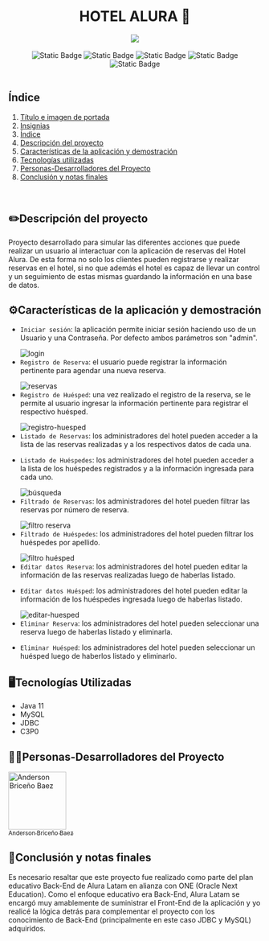 <h1 align="center" id="titulo-e-imagen-de-portada"> HOTEL ALURA 🏨</h1>

<div align="center" id="titulo-e-imagen-de-portada">
        <img src="https://github.com/abriceno221/Hotel-Alura/assets/132310492/356c1fe3-af2e-4c5c-971e-58f0c26ccf2b">
</div>
<br>

<div align = "center" id="insignias">
    <span style="display: inline-block;">
        <img alt="Static Badge" src="https://img.shields.io/badge/relase%20date-september2023-green">
        <img alt="Static Badge" src="https://img.shields.io/badge/JavaSE11-purple">
        <img alt="Static Badge" src="https://img.shields.io/badge/maven-v3.7.0-darkblue">
        <img alt="Static Badge" src="https://img.shields.io/badge/c3p0-v0.9.5.5-green">
        <img alt="Static Badge" src="https://img.shields.io/badge/status-finished-red">
    </span>
</div>

<br>

<h2 id="indice">Índice</h2>

<ol>
    <li><a href="#titulo-e-imagen-de-portada">Título e imagen de portada</a></li>
    <li><a href="#insignias">Insignias</a></li>
    <li><a href="#indice">Índice</a></li>
    <li><a href="#descripcion-del-proyecto">Descripción del proyecto</a></li>
    <li><a href="#caracteristicas-de-la-aplicacion-y-demostracion">Características de la aplicación y demostración</a></li>
    <li><a href="#tecnologias-utilizadas">Tecnologías utilizadas</a></li>
    <li><a href="#personas-desarrolladores-del-proyecto">Personas-Desarrolladores del Proyecto</a></li>
    <li><a href="#conclusion-y-notas-finales">Conclusión y notas finales</a></li>
</ol>

<br>
<h2 id="descripcion-del-proyecto">✏️Descripción del proyecto</h2>
Proyecto desarrollado para simular las diferentes acciones que puede realizar un usuario al interactuar con la aplicación de reservas del Hotel Alura. 
De esta forma no solo los clientes pueden registrarse y realizar reservas en el hotel, si no que además el hotel es capaz de llevar un control y un seguimiento de estas mismas guardando la información en 
una base de datos.

<h2 id="caracteristicas-de-la-aplicacion-y-demostracion">⚙️Características de la aplicación y demostración</h2>
<ul>
    <li><code>Iniciar sesión</code>: la aplicación permite iniciar sesión haciendo uso de un Usuario y una Contraseña. Por defecto ambos parámetros son "admin".
      <p></p>
      <img alt="login" src="https://github.com/abriceno221/Hotel-Alura/assets/132310492/ce93a136-54ae-4133-9e96-bc7a5d93234b">
    </li>
    <li><code>Registro de Reserva</code>: el usuario puede registrar la información pertinente para agendar una nueva reserva.
      <p></p>
      <img alt="reservas" src="https://github.com/abriceno221/Hotel-Alura/assets/132310492/630269d9-b925-4208-9d64-a1551727e6b0">
    </li>
    <li><code>Registro de Huésped</code>: una vez realizado el registro de la reserva, se le permite al usuario ingresar la información pertinente para registrar el respectivo huésped.
      <p></p>
      <img alt="registro-huesped" src="https://github.com/abriceno221/Hotel-Alura/assets/132310492/ee6df56c-e870-4757-a8dc-744a2bd1f56c">
    </li>
    <li><code>Listado de Reservas</code>: los administradores del hotel pueden acceder a la lista de las reservas realizadas y a los respectivos datos de cada una.
      <p></p>
    </li>
    <li><code>Listado de Huéspedes</code>: los administradores del hotel pueden acceder a la lista de los huéspedes registrados y a la información ingresada para cada uno.
      <p></p>
     <img alt="búsqueda" src="https://github.com/abriceno221/Hotel-Alura/assets/132310492/4a7af12d-7e47-42fe-b179-040355800ba4">
    </li>
    <li><code>Filtrado de Reservas</code>: los administradores del hotel pueden filtrar las reservas por número de reserva.
      <p></p>
      <img alt="filtro reserva" src="https://github.com/abriceno221/Hotel-Alura/assets/132310492/abbdf415-d780-4a1d-ad9a-d66dca8880c9">
    </li>
    <li><code>Filtrado de Huéspedes</code>: los administradores del hotel pueden filtrar los huéspedes por apellido.
      <p></p>
      <img alt="filtro huésped" src="https://github.com/abriceno221/Hotel-Alura/assets/132310492/2591ec5c-3412-4528-8828-de94d9e2320b">
    </li>
    <li><code>Editar datos Reserva</code>: los administradores del hotel pueden editar la información de las reservas realizadas luego de haberlas listado.
      <p></p>
    </li>
    <li><code>Editar datos Huésped</code>: los administradores del hotel pueden editar la información de los huéspedes ingresada luego de haberlas listado.
      <p></p>
      <img alt="editar-huesped" src="https://github.com/abriceno221/Hotel-Alura/assets/132310492/2af2ac8d-3634-40ad-b4c0-83e954f5c55f">
    </li>
    <li><code>Eliminar Reserva</code>: los administradores del hotel pueden seleccionar una reserva luego de haberlas listado y eliminarla.
      <p></p>
    </li>
    <li><code>Eliminar Huésped</code>: los administradores del hotel pueden seleccionar un huésped luego de haberlos listado y eliminarlo.
      <p></p>
    </li> 
</ul>

<h2 id="tecnologias-utilizadas">🖥️Tecnologías Utilizadas</h2>
<ul>
    <li>Java 11</li>
    <li>MySQL</li>
    <li>JDBC</li>
    <li>C3P0</li>
</ul>
  
<h2 id="personas-desarrolladores-del-proyecto">🧑‍💻Personas-Desarrolladores del Proyecto</h2>
<a href="https://github.com/abriceno221">
  <img src="https://github.com/abriceno221/Conversor/assets/132310492/49dac16e-fb44-4779-bff7-05ac8593aee4" width="115" alt="Anderson Briceño Baez">
  <br>
  <sub>Anderson Briceño Baez</sub>
</a>

<h2 id="conclusion-y-notas-finales">📜Conclusión y notas finales</h2>
Es necesario resaltar que este proyecto fue realizado como parte del plan educativo Back-End de Alura Latam en alianza con ONE (Oracle Next Education). Como el enfoque educativo era Back-End, Alura Latam
se encargó muy amablemente de suministrar el Front-End de la aplicación y yo realicé la lógica detrás para complementar el proyecto con los conocimiento de Back-End (principalmente en este caso JDBC y MySQL) adquiridos.



